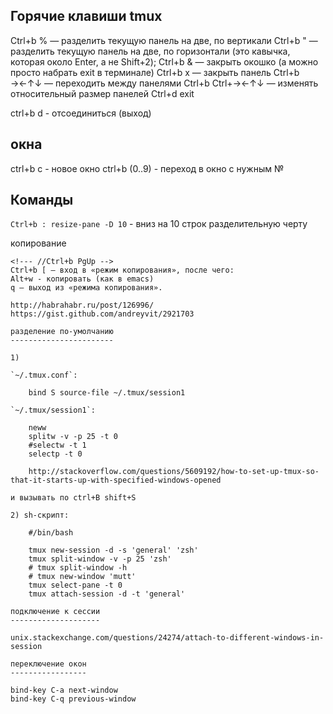 Горячие клавиши tmux
--------------------
Ctrl+b % — разделить текущую панель на две, по вертикали
Ctrl+b " — разделить текущую панель на две, по горизонтали (это кавычка, которая около Enter, а не Shift+2);
Ctrl+b & — закрыть окошко (а можно просто набрать exit в терминале)
Ctrl+b x — закрыть панель 
Ctrl+b →←↑↓ — переходить между панелями
Ctrl+b Ctrl+→←↑↓ — изменять относительный размер панелей
Ctrl+d exit

ctrl+b d - отсоединиться (выход)

окна
----

ctrl+b c - новое окно
ctrl+b (0..9) - переход в окно с нужным №

Команды
-------
`Ctrl+b : resize-pane -D 10` - вниз на 10 строк разделительную черту

копирование
~~~~~~~~~~~
<!--- //Ctrl+b PgUp -->
Ctrl+b [ — вход в «режим копирования», после чего:
Alt+w - копировать (как в emacs)
q — выход из «режима копирования».

http://habrahabr.ru/post/126996/
https://gist.github.com/andreyvit/2921703

разделение по-умолчанию
-----------------------

1)

`~/.tmux.conf`:

	bind S source-file ~/.tmux/session1

`~/.tmux/session1`:

	neww
	splitw -v -p 25 -t 0
	#selectw -t 1
	selectp -t 0

	http://stackoverflow.com/questions/5609192/how-to-set-up-tmux-so-that-it-starts-up-with-specified-windows-opened

и вызывать по ctrl+B shift+S

2) sh-скрипт:

	#/bin/bash

	tmux new-session -d -s 'general' 'zsh'
	tmux split-window -v -p 25 'zsh'
	# tmux split-window -h
	# tmux new-window 'mutt'
	tmux select-pane -t 0
	tmux attach-session -d -t 'general'

подключение к сессии
--------------------

unix.stackexchange.com/questions/24274/attach-to-different-windows-in-session

переключение окон
-----------------

bind-key C-a next-window
bind-key C-q previous-window
